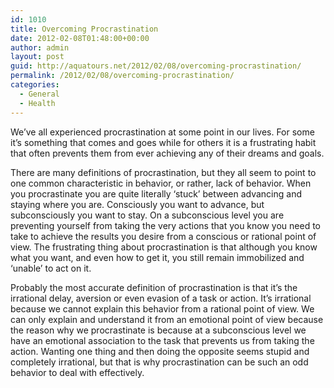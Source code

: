 ```yaml
---
id: 1010
title: Overcoming Procrastination
date: 2012-02-08T01:48:00+00:00
author: admin
layout: post
guid: http://aquatours.net/2012/02/08/overcoming-procrastination/
permalink: /2012/02/08/overcoming-procrastination/
categories:
  - General
  - Health
---
```

We’ve all experienced procrastination at some point in our lives. For some it’s something that comes and goes while for others it is a frustrating habit that often prevents them from ever achieving any of their dreams and goals.

There are many definitions of procrastination, but they all seem to point to one common characteristic in behavior, or rather, lack of behavior. When you procrastinate you are quite literally ‘stuck’ between advancing and staying where you are. Consciously you want to advance, but subconsciously you want to stay. On a subconscious level you are preventing yourself from taking the very actions that you know you need to take to achieve the results you desire from a conscious or rational point of view. The frustrating thing about procrastination is that although you know what you want, and even how to get it, you still remain immobilized and ‘unable’ to act on it.

Probably the most accurate definition of procrastination is that it’s the irrational delay, aversion or even evasion of a task or action. It’s irrational because we cannot explain this behavior from a rational point of view. We can only explain and understand it from an emotional point of view because the reason why we procrastinate is because at a subconscious level we have an emotional association to the task that prevents us from taking the action. Wanting one thing and then doing the opposite seems stupid and completely irrational, but that is why procrastination can be such an odd behavior to deal with effectively.